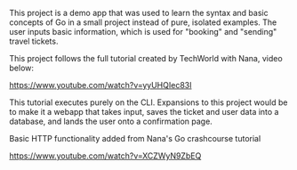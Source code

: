 This project is a demo app that was used to learn the syntax and basic concepts of Go in a small project instead of pure, isolated examples. The user inputs basic information, which is used for "booking" and "sending" travel tickets.

This project follows the full tutorial created by TechWorld with Nana, video below:

https://www.youtube.com/watch?v=yyUHQIec83I

This tutorial executes purely on the CLI. Expansions to this project would be to make it a webapp that takes input, saves the ticket and user data into a database, and lands the user onto a confirmation page.

Basic HTTP functionality added from Nana's Go crashcourse tutorial

https://www.youtube.com/watch?v=XCZWyN9ZbEQ